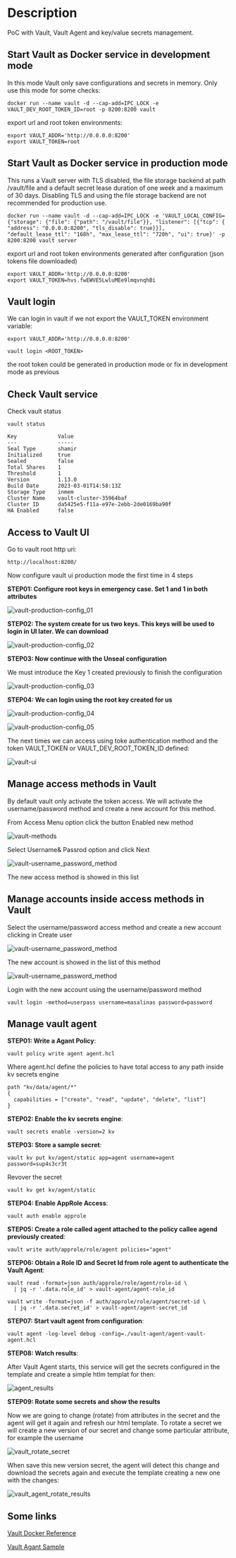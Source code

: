 # Description
PoC with Vault, Vault Agent and key/value secrets management.

## Start Vault as Docker service in development mode

In this mode Vault only save configurations and secrets in memory. Only use this mode for some checks:

```
docker run --name vault -d --cap-add=IPC_LOCK -e VAULT_DEV_ROOT_TOKEN_ID=root -p 8200:8200 vault
```

export url and root token environments:

```
export VAULT_ADDR='http://0.0.0.0:8200'
export VAULT_TOKEN=root
```

## Start Vault as Docker service in production mode

This runs a Vault server with TLS disabled, the file storage backend at path /vault/file and a default secret lease duration of one week and a maximum of 30 days. Disabling TLS and using the file storage backend are not recommended for production use.

```
docker run --name vault -d --cap-add=IPC_LOCK -e 'VAULT_LOCAL_CONFIG={"storage": {"file": {"path": "/vault/file"}}, "listener": [{"tcp": { "address": "0.0.0.0:8200", "tls_disable": true}}], "default_lease_ttl": "168h", "max_lease_ttl": "720h", "ui": true}' -p 8200:8200 vault server
```

export url and root token environments generated after configuration (json tokens file downloaded)

```
export VAULT_ADDR='http://0.0.0.0:8200'
export VAULT_TOKEN=hvs.fwEWVE5LwluMEe9lmqvnqhBi
```

## Vault login

We can login in vault if we not export the VAULT_TOKEN environment variable:

```
export VAULT_ADDR='http://0.0.0.0:8200'

vault login <ROOT_TOKEN>
```

the root token could be generated in production mode or fix in development mode as previous

## Check Vault service

Check vault status

```
vault status

Key             Value
---             -----
Seal Type       shamir
Initialized     true
Sealed          false
Total Shares    1
Threshold       1
Version         1.13.0
Build Date      2023-03-01T14:58:13Z
Storage Type    inmem
Cluster Name    vault-cluster-35964baf
Cluster ID      da5425e5-f11a-e97e-2ebb-2de0169ba90f
HA Enabled      false
```

## Access to Vault UI

Go to vault root http uri:
```
http://localhost:8200/
```

Now configure vault ui production mode the first time in 4 steps

**STEP01: Configure root keys in emergency case. Set 1 and 1 in both attributes**

![vault-production-config_01](captures/vault_production_config_ste01.png)

**STEP02: The system create for us two keys. This keys will be used to login in UI later. We can download**

![vault-production-config_02](captures/vault_production_config_ste02.png)

**STEP03: Now continue with the Unseal configuration**

We must introduce the Key 1 created previously to finish the configuration

![vault-production-config_03](captures/vault_production_config_ste03.png)

**STEP04: We can login using the root key created for us**

![vault-production-config_04](captures/vault_production_config_ste04.png)

![vault-production-config_05](captures/vault_production_config_ste05.png)

The next times we can access using toke authentication method and the token VAULT_TOKEN or VAULT_DEV_ROOT_TOKEN_ID defined:

![vault-ui](captures/vault_ui.png)

## Manage access methods in Vault

By default vault only activate the token access. We will activate the username/password method and create a new account for this method.

From Access Menu option click the button Enabled new method

![vault-methods](captures/vault_methods.png)

Select Username& Passrod option and click Next

![vault-username_password_method](captures/vault_username_password_method.png)

The new access method is showed in this list

## Manage accounts inside access methods in Vault

Select the username/password access method and create a new account clicking in Create user

![vault-username_password_method](captures/userna_password_credentials.png)

The new account is showed in the list of this method

![vault-username_password_method](captures/username_password_account.png)

Login with the new account using the username/password method

```
vault login -method=userpass username=masalinas password=password
```

## Manage vault agent

**STEP01: Write a Agant Policy**:

```
vault policy write agent agent.hcl
```

Where agent.hcl define the policies to have total access to any path inside kv secrets engine

```
path "kv/data/agent/*"
{
  capabilities = ["create", "read", "update", "delete", "list"]
}
```

**STEP02: Enable the kv secrets engine**:

```
vault secrets enable -version=2 kv
```

**STEP03: Store a sample secret**:

```
vault kv put kv/agent/static app=agent username=agent password=sup4s3cr3t
```

Revover the secret

```
vault kv get kv/agent/static
```

**STEP04: Enable AppRole Access**:

```
vault auth enable approle
```

**STEP05: Create a role called agent attached to the policy callee agend previously created**:

```
vault write auth/approle/role/agent policies="agent"
```


**STEP06: Obtain a Role ID and Secret Id from role agent to authenticate the Vault Agent**:

```
vault read -format=json auth/approle/role/agent/role-id \
  | jq -r '.data.role_id' > vault-agent/agent-role_id

vault write -format=json -f auth/approle/role/agent/secret-id \
  | jq -r '.data.secret_id' > vault-agent/agent-secret_id
```

**STEP07: Start vault agent from configuration**:

```
vault agent -log-level debug -config=./vault-agent/agent-vault-agent.hcl
```

**STEP08: Watch results**:

After Vault Agent starts, this service will get the secrets configured in the template and create a simple htlm templat for then:

![agent_results](captures/agent_result.png)

**STEP09: Rotate some secrets and show the results**

Now we are going to change (rotate) from attributes in the secret and the agent will get it again and refresh our html template. To rotate a secret we will create a new version of our secret and change some particular attribute, for example the username

![vault_rotate_secret](captures/vault_rotate_secret.png)

When save this new version secret, the agent will detect this change and download the secrets again and execute the template creating a new one with the changes:

![vault_agent_rotate_results](captures/vault_agent_rotate_results.png)

## Some links

[Vault Docker Reference](https://hub.docker.com/_/vault)

[Vault Agant Sample](https://sleeplessbeastie.eu/2022/10/17/how-to-install-vault-agent)